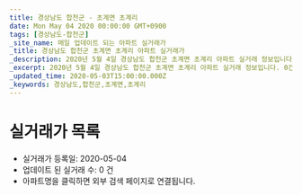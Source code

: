```yaml
---
title: 경상남도 합천군 - 초계면 초계리
date: Mon May 04 2020 00:00:00 GMT+0900
tags: [경상남도-합천군]
_site_name: 매일 업데이트 되는 아파트 실거래가
_title: 경상남도 합천군 초계면 초계리 아파트 실거래가
_description: 2020년 5월 4일 경상남도 합천군 초계면 초계리 아파트 실거래 정보입니다. 0건 아파트 정보가 있습니다.
_excerpt: 2020년 5월 4일 경상남도 합천군 초계면 초계리 아파트 실거래 정보입니다. 0건 아파트 정보가 있습니다.
_updated_time: 2020-05-03T15:00:00.000Z
_keywords: 경상남도,합천군,초계면,초계리
---
```






# 실거래가 목록
- 실거래가 등록일: 2020-05-04
- 업데이트 된 실거래 수: 0 건
- 아파트명을 클릭하면 외부 검색 페이지로 연결됩니다.




